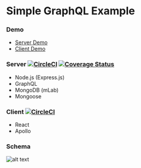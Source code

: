 # Simple GraphQL Example

### Demo
  - <a href="https://simple-graphql-example-server.herokuapp.com/graphql">Server Demo</a>
  - <a href="https://simple-graphql-example-client.herokuapp.com">Client Demo</a>
  
### Server [![CircleCI](https://circleci.com/gh/jackyrusly/graphql-test-example/tree/master.svg?style=svg)](https://circleci.com/gh/jackyrusly/graphql-test-example/tree/master) [![Coverage Status](https://coveralls.io/repos/github/jackyrusly/graphql-test-example/badge.svg?branch=master)](https://coveralls.io/github/jackyrusly/graphql-test-example?branch=master)
  - Node.js (Express.js)
  - GraphQL
  - MongoDB (mLab)
  - Mongoose

### Client [![CircleCI](https://circleci.com/gh/jackyrusly/simple-nightwatch-example/tree/master.svg?style=svg)](https://circleci.com/gh/jackyrusly/simple-nightwatch-example/tree/master)
  - React
  - Apollo

### Schema
![alt text](https://raw.githubusercontent.com/jackyrusly/simple-graphql-example/master/schema.png)
